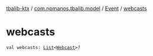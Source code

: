 [tbalib-ktx](../../index.md) / [com.npmanos.tbalib.model](../index.md) / [Event](index.md) / [webcasts](./webcasts.md)

# webcasts

`val webcasts: `[`List`](https://kotlinlang.org/api/latest/jvm/stdlib/kotlin.collections/-list/index.html)`<`[`Webcast`](../-webcast/index.md)`>?`